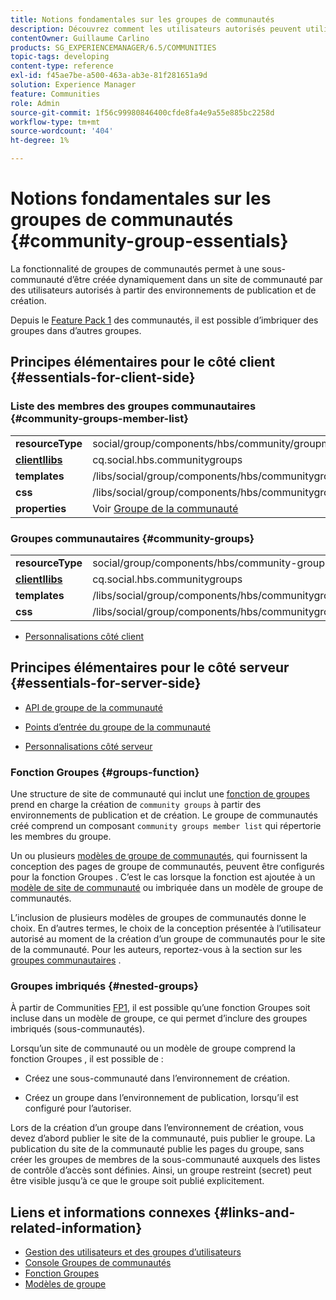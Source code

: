 ```yaml
---
title: Notions fondamentales sur les groupes de communautés
description: Découvrez comment les utilisateurs autorisés peuvent utiliser la fonction Groupes de communautés pour créer dynamiquement une sous-communauté dans un site de communauté.
contentOwner: Guillaume Carlino
products: SG_EXPERIENCEMANAGER/6.5/COMMUNITIES
topic-tags: developing
content-type: reference
exl-id: f45ae7be-a500-463a-ab3e-81f281651a9d
solution: Experience Manager
feature: Communities
role: Admin
source-git-commit: 1f56c99980846400cfde8fa4e9a55e885bc2258d
workflow-type: tm+mt
source-wordcount: '404'
ht-degree: 1%

---
```


# Notions fondamentales sur les groupes de communautés  {#community-group-essentials}

La fonctionnalité de groupes de communautés permet à une sous-communauté d’être créée dynamiquement dans un site de communauté par des utilisateurs autorisés à partir des environnements de publication et de création.

Depuis le [Feature Pack 1](deploy-communities.md#latestfeaturepack) des communautés, il est possible d’imbriquer des groupes dans d’autres groupes.

## Principes élémentaires pour le côté client {#essentials-for-client-side}

### Liste des membres des groupes communautaires {#community-groups-member-list}

<table>
 <tbody>
  <tr>
   <td> <strong>resourceType</strong></td>
   <td>social/group/components/hbs/community/groupmemberlist</td>
  </tr>
  <tr>
   <td> <a href="clientlibs.md"><strong>clientllibs</strong></a></td>
   <td>cq.social.hbs.communitygroups</td>
  </tr>
  <tr>
   <td> <strong>templates</strong></td>
   <td> /libs/social/group/components/hbs/communitygroupmemberlist/communitygroupmemberlist.hbs<br /> </td>
  </tr>
  <tr>
   <td> <strong>css</strong></td>
   <td> /libs/social/group/components/hbs/communitygroupmemberlist/clientlibs/memberList.css</td>
  </tr>
  <tr>
   <td><strong>properties</strong></td>
   <td>Voir <a href="creating-groups.md">Groupe de la communauté</a></td>
  </tr>
 </tbody>
</table>

### Groupes communautaires {#community-groups}

<table>
 <tbody>
  <tr>
   <td> <strong>resourceType</strong></td>
   <td>social/group/components/hbs/community-groups</td>
  </tr>
  <tr>
   <td> <a href="clientlibs.md"><strong>clientllibs</strong></a></td>
   <td>cq.social.hbs.communitygroups</td>
  </tr>
  <tr>
   <td> <strong>templates</strong></td>
   <td> /libs/social/group/components/hbs/communitygroups/communitygroups.hbs<br /> </td>
  </tr>
  <tr>
   <td> <strong>css</strong></td>
   <td> /libs/social/group/components/hbs/communitygroupmemberlist/clientlibs/communitygroups.css</td>
  </tr>
 </tbody>
</table>

* [Personnalisations côté client](client-customize.md)

## Principes élémentaires pour le côté serveur {#essentials-for-server-side}

* [API de groupe de la communauté](https://developer.adobe.com/experience-manager/reference-materials/6-5/javadoc/com/adobe/cq/social/group/client/api/package-summary.html)

* [Points d’entrée du groupe de la communauté](https://developer.adobe.com/experience-manager/reference-materials/6-5/javadoc/com/adobe/cq/social/group/client/endpoints/package-summary.html)

* [Personnalisations côté serveur](server-customize.md)

### Fonction Groupes {#groups-function}

Une structure de site de communauté qui inclut une [fonction de groupes](functions.md#groups-function) prend en charge la création de `community groups` à partir des environnements de publication et de création. Le groupe de communautés créé comprend un composant `community groups member list` qui répertorie les membres du groupe.

Un ou plusieurs [modèles de groupe de communautés](tools-groups.md), qui fournissent la conception des pages de groupe de communautés, peuvent être configurés pour la fonction Groupes . C’est le cas lorsque la fonction est ajoutée à un [modèle de site de communauté](sites.md) ou imbriquée dans un modèle de groupe de communautés.

L’inclusion de plusieurs modèles de groupes de communautés donne le choix. En d’autres termes, le choix de la conception présentée à l’utilisateur autorisé au moment de la création d’un groupe de communautés pour le site de la communauté. Pour les auteurs, reportez-vous à la section sur les [groupes communautaires](creating-groups.md) .

### Groupes imbriqués {#nested-groups}

À partir de Communities [FP1](deploy-communities.md#latestfeaturepack), il est possible qu’une fonction Groupes soit incluse dans un modèle de groupe, ce qui permet d’inclure des groupes imbriqués (sous-communautés).

Lorsqu’un site de communauté ou un modèle de groupe comprend la fonction Groupes , il est possible de :

* Créez une sous-communauté dans l’environnement de création.

* Créez un groupe dans l’environnement de publication, lorsqu’il est configuré pour l’autoriser.

Lors de la création d’un groupe dans l’environnement de création, vous devez d’abord publier le site de la communauté, puis publier le groupe. La publication du site de la communauté publie les pages du groupe, sans créer les groupes de membres de la sous-communauté auxquels des listes de contrôle d’accès sont définies. Ainsi, un groupe restreint (secret) peut être visible jusqu’à ce que le groupe soit publié explicitement.

## Liens et informations connexes {#links-and-related-information}

* [Gestion des utilisateurs et des groupes d’utilisateurs](users.md)
* [Console Groupes de communautés](groups.md)
* [Fonction Groupes](functions.md#groups-function)
* [Modèles de groupe](tools-groups.md)
